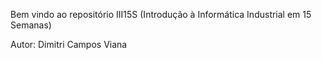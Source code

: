 Bem vindo ao repositório III15S (Introdução à Informática Industrial em 15 Semanas)

Autor: Dimitri Campos Viana
